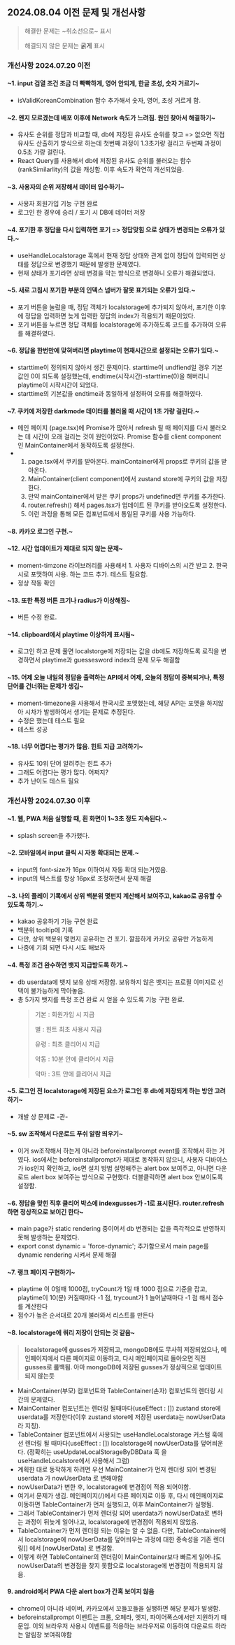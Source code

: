 ## 2024.08.04 이전 문제 및 개선사항

> 해결한 문제는 ~취소선으로~ 표시
> 
> 해결되지 않은 문제는 **굵게** 표시
> 
### 개선사항 2024.07.20 이전
#### ~1. input 검열 조건 조금 더 빡빡하게, 영어 안되게, 한글 초성, 숫자 거르기~
  - isValidKoreanCombination 함수 추가해서 숫자, 영어, 초성 거르게 함.

#### ~2. 왠지 모르겠는데 배포 이후에 Network 속도가 느려짐. 원인 찾아서 해결하기~
  - 유사도 순위를 정답과 비교할 때, db에 저장된 유사도 순위를 찾고 => 없으면 직접 유사도 산출하기 방식으로 하는데 첫번째 과정이 1.3초가량 걸리고 두번째 과정이 0.5초 가량 걸린다.
  - React Query를 사용해서 db에 저장된 유사도 순위를 불러오는 함수 (rankSimilarlity)의 값을 캐싱함. 이후 속도가 확연히 개선되었음.
  
#### ~3. 사용자의 순위 저장해서 데이터 입수하기~
  - 사용자 회원가입 기능 구현 완료
  - 로그인 한 경우에 승리 / 포기 시 DB에 데이터 저장

#### ~4. 포기한 후 정답을 다시 입력하면 포기 => 정답맞힘 으로 상태가 변경되는 오류가 있다.~
  - useHandleLocalstorage 훅에서 현재 정답 상태와 관계 없이 정답이 입력되면 상태를 정답으로 변경했기 때문에 발생한 문제였다.
  - 현재 상태가 포기라면 상태 변경을 막는 방식으로 변경하니 오류가 해결되었다.
  
#### ~5. 새로 고침시 포기한 부분의 인덱스 넘버가 잘못 표기되는 오류가 있다.~
   - 포기 버튼을 눌렀을 때, 정답 객체가 localstorage에 추가되지 않아서, 포기한 이후에 정답을 입력하면 늦게 입력한 정답의 index가 적용되기 때문이었다.
   - 포기 버튼을 누르면 정답 객체를 localstorage에 추가하도록 코드를 추가하여 오류를 해결하였다.

#### ~6. 정답을 한번만에 맞혀버리면 playtime이 현재시간으로 설정되는 오류가 있다.~
   - starttime이 정의되지 않아서 생긴 문제이다. starttime이 undfiend일 경우 기본값인 0이 되도록 설정했는데, endtime(시작시간)-starttime(0)을 해버리니 playtime이 시작시간이 되었다.
   - starttime의 기본값을 endtime과 동일하게 설정하여 오류를 해결하였다.

#### ~7. 쿠키에 저장한 darkmode 데이터를 불러올 때 시간이 1초 가량 걸린다.~
  - 메인 페이지 (page.tsx)에 Promise가 많아서 refresh 될 때 페이지를 다시 불러오는 데 시간이 오래 걸리는 것이 원인이었다. Promise 함수를 client component 인 MainContainer에서 동작하도록 설정한다.
  - 1. page.tsx에서 쿠키를 받아온다. mainContainer에게 props로 쿠키의 값을 받아온다.
    2. MainContainer(client component)에서 zustand store에 쿠키의 값을 저장한다.
    3. 만약 mainContainer에서 받은 쿠키 props가 undefined면 쿠키를 추가한다.
    4. router.refresh() 해서 pages.tsx가 업데이트 된 쿠키를 받아오도록 설정한다.
    5. 이런 과정을 통해 모든 컴포넌트에서 통일된 쿠키를 사용 가능하다.
#### ~8. 카카오 로그인 구현.~
#### ~12. 시간 업데이트가 제대로 되지 않는 문제~
  - moment-timzone 라이브러리를 사용해서 1. 사용자 디바이스의 시간 받고 2. 한국시로 포맷하여 사용. 하는 코드 추가. 테스트 필요함.
  - 정상 작동 확인
#### ~13. 또한 특정 버튼 크기나 radius가 이상해짐~
  - 버튼 수정 완료.
#### ~14. clipboard에서 playtime 이상하게 표시됨~
  - 로그인 하고 문제 풀면 localstorge에 저장되는 값을 db에도 저장하도록 로직을 변경하면서 playtime과 guessesword index의 문제 모두 해결함
#### ~15. 어제 오늘 내일의 정답을 출력하는 API에서 어제, 오늘의 정답이 중복되거나, 특정 단어를 건너뛰는 문제가 생김~
  - moment-timezone을 사용해서 한국시로 포맷했는데, 해당 API는 포맷을 하지않아 시차가 발생하여서 생기는 문제로 추정된다.
  - 수정은 했는데 테스트 필요
  - 테스트 성공
#### ~18. 너무 어렵다는 평가가 많음. 힌트 지급 고려하기~
  - 유사도 10위 단어 알려주는 힌트 추가
  - 그래도 어렵다는 평가 많다. 어쩌지?
  - 추가 난이도 테스트 필요

### 개선사항 2024.07.30 이후
#### ~1. 웹, PWA 처음 실행할 때, 흰 화면이 1~3초 정도 지속된다.~
  - splash screen을 추가했다.
#### ~2. 모바일에서 input 클릭 시 자동 확대되는 문제.~
  - input의 font-size가 16px 이하여서 자동 확대 되는거였음.
  - input의 텍스트를 항상 16px로 조정하면서 문제 해결
#### ~3. 나의 플레이 기록에서 상위 백분위 몇펀지 계산해서 보여주고, kakao로 공유할 수 있도록 하기.~
  - kakao 공유하기 기능 구현 완료
  - 백분위 tooltip에 기록
  - 다만, 상위 백분위 몇펀지 공유하는 건 포기. 깔끔하게 카카오 공유만 가능하게
  - 나중에 기회 되면 다시 시도 해보자
#### ~4. 특정 조건 완수하면 뱃지 지급받도록 하기.~
  - db userdata에 뱃지 보유 상태 저장함. 보유하지 않은 뱃지는 프로필 이미지로 선택이 불가능하게 막아놓음.
  - 총 5가지 뱃지를 특정 조건 완료 시 얻을 수 있도록 기능 구현 완료.
    >
    > 기본 : 회원가입 시 지급
    > 
    > 별 : 힌트 최초 사용시 지급
    > 
    > 유령 : 최초 클리어시 지급
    > 
    > 악동 : 10분 안에 클리어시 지급
    > 
    > 악마 : 3트 안에 클리어시 지급
#### ~5. 로그인 전 localstorage에 저장된 요소가 로그인 후 db에 저장되게 하는 방안 고려하기~
  - 개발 상 문제로 -관-
#### ~5. sw 조작해서 다운로드 푸쉬 알람 띄우기~
  - 이거 sw조작해서 하는게 아니라 beforeinstallprompt event를 조작해서 하는 거였다. ios에서는 beforeinstallprompt가 제대로 동작하지 않으니, 사용자 디바이스가 ios인지 확인하고, ios면 설치 방법 설명해주는 alert box 보여주고, 아니면 다운로드 alert box 보여주는 방식으로 구현했다. 더블클릭하면 alert box 안보이도록 설정함. 
#### ~6. 정답을 맞힌 직후 클리어 박스에 indexgusses가 -1로 표시된다. router.refresh 하면 정상적으로 보이긴 한다~
  - main page가 static rendering 중이어서 db 변경되는 값을 즉각적으로 반영하지 못해 발생하는 문제였다.
  - export const dynamic = 'force-dynamic'; 추가함으로서 main page를 dynamic rendering 시켜서 문제 해결
#### ~7. 랭크 페이지 구현하기~
  - playtime 이 0일때 1000점, tryCount가 1일 때 1000 점으로 기준을 잡고, playtime이 10(분) 커질때마다 -1 점, trycount가 1 늘어날때마다 -1 점 해서 점수를 계산한다
  - 점수가 높은 순서대로 20개 불러와서 리스트를 만든다
#### ~8. localstorage에 쿼리 저장이 안되는 것 같음~ 
  > **localstorage에 gusses가 저장되고, mongoDB에도 무사히 저장되었으나, 메인페이지에서 다른 페이지로 이동하고, 다시 메인페이지로 돌아오면 직전 gusses로 롤백됨. 아마 mongoDB에 저장된 gusses가 정상적으로 업데이트 되지 않는듯**
  - MainContainer(부모) 컴포넌트와 TableContainer(손자) 컴포넌트의 렌더링 시간의 문제였다.
  - MainContainer 컴포넌트는 렌더링 될때마다(useEffect : []) zustand store에 userdata를 저장한다(이후 zustand store에 저장된 userdata는 nowUserData라 지칭).
  - TableContainer 컴포넌트에서 사용되는 useHandleLocalstorage 커스텀 훅에선 렌더링 될 때마다(useEffect : []) localstorage에 nowUserData를 덮어씌운다. (정확히는 useUpdateLocalStorageByDBData 훅 을 useHandleLocalstore에서 사용해서 그럼)
  -  계획한 대로 동작하게 하려면 우선 MainContainer가 먼저 렌더링 되어 변경된 userdata 가 nowUserData 로 변해야함
  -  nowUserData가 변한 후, localstorage에 변경점이 적용 되어야함.
  -  여기서 문제가 생김. 메인페이지(/)에서 다른 페이지로 이동 후, 다시 메인페이지로 이동하면 TableContainer가 먼저 실행되고, 이후 MainContainer가 실행됨.
  -  그래서 TableContainer가 먼저 렌더링 되어 userdata가 nowUserData로 변하는 과정이 뒤늦게 일어나고, localstorage에 변경점이 적용되지 않았음.
  -  TableContainer가 먼저 렌더링 되는 이유는 알 수 없음. 다만, TableContainer에서 localstorage에 nowUserData를 덮어씌우는 과정에 대한 종속성을 기존 렌더링[] 에서 [nowUserData] 로 변경함.
  -  이렇게 하면 TableContainer의 렌더링이 MainContainer보다 빠르게 일어나도 nowUserData의 변경점을 찾지 못함으로 localstorage에 변경점이 적용되지 않음. 
#### **9. android에서 PWA 다운 alert box가 간혹 보이지 않음**
  - chrome이 아니라 네이버, 카카오에서 꼬들꼬들을 실행하면 해당 문제가 발생함.
  - beforeinstallprompt 이벤트는 크롬, 오페라, 엣지, 파이어폭스에서만 지원하기 때문임. 이외 브라우저 사용시 이벤트를 적용하는 브라우저로 이동하여 다운로드 하라는 알림창 보여줘야함
  
